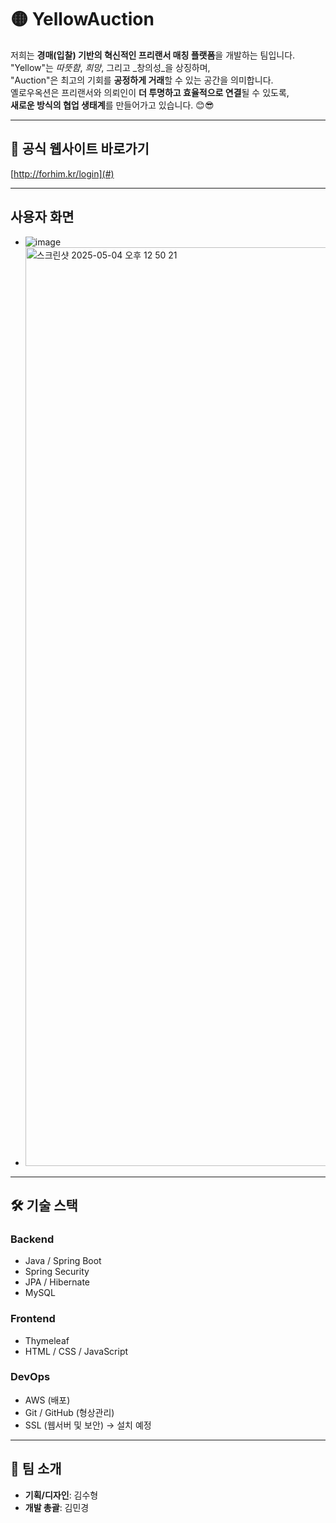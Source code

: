 # 🟡 YellowAuction

저희는 **경매(입찰) 기반의 혁신적인 프리랜서 매칭 플랫폼**을 개발하는 팀입니다.  
"Yellow"는 _따뜻함_, _희망_, 그리고 _창의성_을 상징하며,  
"Auction"은 최고의 기회를 **공정하게 거래**할 수 있는 공간을 의미합니다.  
옐로우옥션은 프리랜서와 의뢰인이 **더 투명하고 효율적으로 연결**될 수 있도록,  
**새로운 방식의 협업 생태계**를 만들어가고 있습니다. 😊😎


---

## 🔗 공식 웹사이트 바로가기
[http://forhim.kr/login](#) <!-- 실제 링크로 교체하세요 -->

---
## 사용자 화면
- ![image](https://github.com/user-attachments/assets/5e25ac2b-9f35-4cd6-87cb-9c5c207dfdd0)
- <img width="1470" alt="스크린샷 2025-05-04 오후 12 50 21" src="https://github.com/user-attachments/assets/8a412ea7-ab6e-4927-842e-abaa5d1ab2d3" />

---

## 🛠️ 기술 스택

### Backend
- Java / Spring Boot  
- Spring Security  
- JPA / Hibernate  
- MySQL

### Frontend
- Thymeleaf  
- HTML / CSS / JavaScript

### DevOps
- AWS (배포)  
- Git / GitHub (형상관리)  
- SSL (웹서버 및 보안) → 설치 예정

---

## 🙋 팀 소개
- **기획/디자인**: 김수형  
- **개발 총괄**: 김민경
